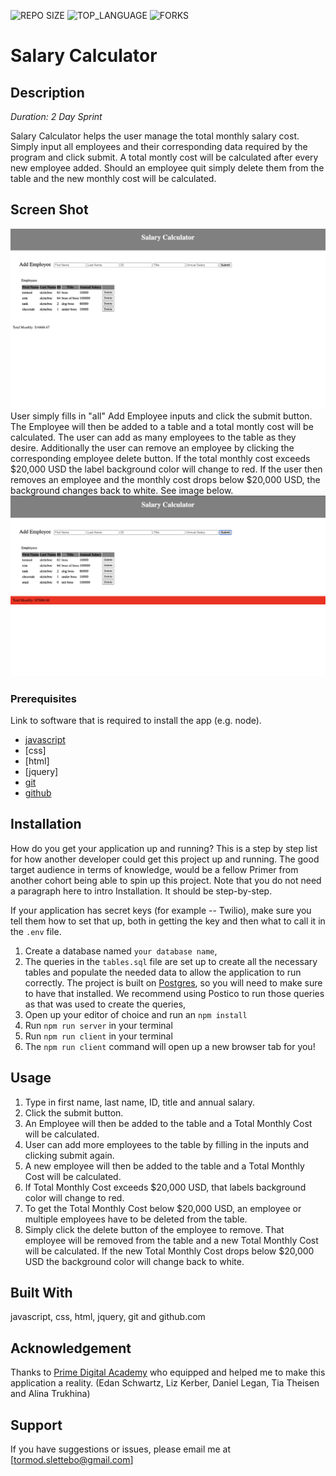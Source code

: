 


![REPO SIZE](https://img.shields.io/github/repo-size/scottbromander/the_marketplace.svg?style=flat-square)
![TOP_LANGUAGE](https://img.shields.io/github/languages/top/scottbromander/the_marketplace.svg?style=flat-square)
![FORKS](https://img.shields.io/github/forks/scottbromander/the_marketplace.svg?style=social)

# Salary Calculator

## Description

_Duration: 2 Day Sprint_

Salary Calculator helps the user manage the total monthly salary cost. Simply input all employees and their corresponding data required by the program and click submit. A total montly cost will be calculated after every new employee added. Should an employee quit simply delete them from the table and the new monthly cost will be calculated.


## Screen Shot

![Screenshot](withInput.png)
User simply fills in "all" Add Employee inputs and click the submit button. The Employee will then be added to a table and a total montly cost will be calculated. The user can add as many employees to the table as they desire. Additionally the user can remove an employee by clicking the corresponding employee delete button.
If the total monthly cost exceeds $20,000 USD the label background color will change to red. If the user then removes an employee and the monthly cost drops below $20,000 USD, the background changes back to white. See image below.
![Screenshot](withInputOver20k.png)

### Prerequisites

Link to software that is required to install the app (e.g. node).

- [javascript](https://www.javascript.com/)
- [css]
- [html]
- [jquery]
- [git](https://git-scm.com/)
- [github](https://github.com/)

## Installation

How do you get your application up and running? This is a step by step list for how another developer could get this project up and running. The good target audience in terms of knowledge, would be a fellow Primer from another cohort being able to spin up this project. Note that you do not need a paragraph here to intro Installation. It should be step-by-step.

If your application has secret keys (for example --  Twilio), make sure you tell them how to set that up, both in getting the key and then what to call it in the `.env` file.

1. Create a database named `your database name`,
2. The queries in the `tables.sql` file are set up to create all the necessary tables and populate the needed data to allow the application to run correctly. The project is built on [Postgres](https://www.postgresql.org/download/), so you will need to make sure to have that installed. We recommend using Postico to run those queries as that was used to create the queries, 
3. Open up your editor of choice and run an `npm install`
4. Run `npm run server` in your terminal
5. Run `npm run client` in your terminal
6. The `npm run client` command will open up a new browser tab for you!

## Usage


1. Type in first name, last name, ID, title and annual salary.
2. Click the submit button.
3. An Employee will then be added to the table and a Total Monthly Cost will be calculated.
4. User can add more employees to the table by filling in the inputs and clicking submit again.
5. A new employee will then be added to the table and a Total Monthly Cost will be calculated.
6. If Total Monthly Cost exceeds $20,000 USD, that labels background color will change to red.
7. To get the Total Monthly Cost below $20,000 USD, an employee or multiple employees have to be deleted from the table.
8. Simply click the delete button of the employee to remove. That employee will be removed from the table and a new Total Monthly Cost will be calculated. If the new Total Monthly Cost drops below $20,000 USD the background color will change back to white.


## Built With

javascript, css, html, jquery, git and github.com


## Acknowledgement
Thanks to [Prime Digital Academy](www.primeacademy.io) who equipped and helped me to make this application a reality. (Edan Schwartz, Liz Kerber, Daniel Legan, Tia Theisen and Alina Trukhina)

## Support
If you have suggestions or issues, please email me at [tormod.slettebo@gmail.com]

